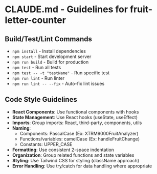 # CLAUDE.md - Guidelines for fruit-letter-counter

## Build/Test/Lint Commands
- `npm install` - Install dependencies
- `npm start` - Start development server
- `npm run build` - Build for production
- `npm test` - Run all tests
- `npm test -- -t "testName"` - Run specific test
- `npm run lint` - Run linter
- `npm run lint -- --fix` - Auto-fix lint issues

## Code Style Guidelines
- **React Components**: Use functional components with hooks
- **State Management**: Use React hooks (useState, useEffect)
- **Imports**: Group imports: React, third-party, components, utils
- **Naming**: 
  - Components: PascalCase (Ex: XTRM9000FruitAnalyzer)
  - Functions/variables: camelCase (Ex: handleFruitChange)
  - Constants: UPPER_CASE
- **Formatting**: Use consistent 2-space indentation
- **Organization**: Group related functions and state variables
- **Styling**: Use Tailwind CSS for styling (className approach)
- **Error Handling**: Use try/catch for data handling where appropriate